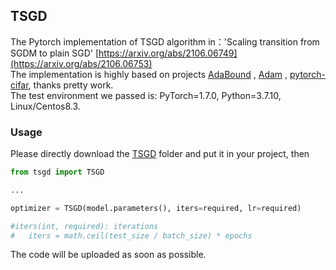 ## TSGD

The Pytorch implementation of TSGD algorithm in：'Scaling transition from SGDM to plain SGD'
[https://arxiv.org/abs/2106.06749](https://arxiv.org/abs/2106.06753)  
The implementation is highly based on projects [AdaBound](https://github.com/Luolc/AdaBound) , [Adam](https://github.com/pytorch/pytorch/blob/v1.4.0/torch/optim/adam.py) , [pytorch-cifar](https://github.com/kuangliu/pytorch-cifar), thanks pretty work.  
The test environment we passed is: PyTorch=1.7.0, Python=3.7.10, Linux/Centos8.3.  

### Usage

Please directly download the [TSGD](https://github.com/kunzeng/TSGD/tree/main/tsgd) folder and put it in your project, then

```python
from tsgd import TSGD

...

optimizer = TSGD(model.parameters(), iters=required, lr=required)

#iters(int, required): iterations
#	iters = math.ceil(test_size / batch_size) * epochs
```



The code will be uploaded as soon as possible.

